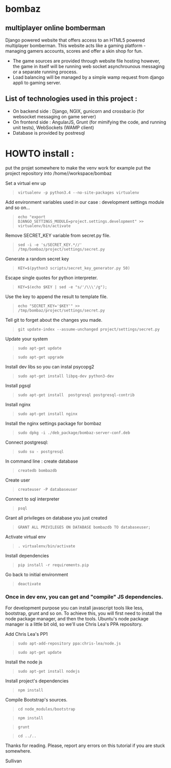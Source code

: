 # bombaz

## multiplayer online bomberman

Django powered website that offers access to an HTML5 powered multiplayer bomberman. This website acts like a gaming platform - managing gamers accounts, scores and offer a skin shop for fun.
- The game sources are provided through website file hosting however, the game in itself will be running web socket asynchrounous messaging or a separate running process.
- Load balancing will be managed by a simple wamp request from django appli to gaming server.

## List of technologies used in this project :
- On backend side : Django, NGIX, gunicorn and crossbar.io (for websocket messaging on game server) 
- On frontend side : AngularJS, Grunt (for mimifying the code, and running unit tests), WebSockets (WAMP client)
- Database is provided by postresql

# HOWTO install : 

put the projet somewhere to make the venv work
for example put the project repository into /home/<you>/workspace/bombaz

Set a virtual env up
> ```virtualenv -p python3.4 --no-site-packages virtualenv```

Add environment variables used in our case : development settings module and so on...
> ```echo "export DJANGO_SETTINGS_MODULE=project.settings.development" >> virtualenv/bin/activate```

Remove SECRET_KEY variable from secret.py file.
> ```sed -i -e 's/SECRET_KEY.*//' /tmp/bombaz/project/settings/secret.py```

Generate a random secret key
> ```KEY=$(python3 scripts/secret_key_generator.py 50)```

Escape single quotes for python interpreter.
> ```KEY=$(echo $KEY | sed -e "s/'/\\\'/g");```

Use the key to append the result to template file.
> ```echo "SECRET_KEY='$KEY'" >> /tmp/bombaz/project/settings/secret.py```

Tell git to forget about the changes you made.
> ```git update-index --assume-unchanged project/settings/secret.py```

Update your system
> ```sudo apt-get update```

> ```sudo apt-get upgrade```

Install dev libs so you can instal psycopg2
> ```sudo apt-get install libpq-dev python3-dev```

Install pgsql
> ```sudo apt-get install  postgresql postgresql-contrib```

Install nginx
> ```sudo apt-get install nginx```

Install the nginx settings package for bombaz 
> ```sudo dpkg -i ./deb_package/bombaz-server-conf.deb```

Connect postgresql:
> ```sudo su - postgresql```

In command line : create database
> ```createdb bombazdb```

Create user
> ```createuser -P databaseuser```

Connect to sql interpreter
> ```psql```

Grant all privileges on database you just created
> ```GRANT ALL PRIVILEGES ON DATABASE bombazdb TO databaseuser;```

Activate virtual env
> ```. virtualenv/bin/activate```

Install dependencies
> ```pip install -r requirements.pip```

Go back to initial environment
> ```deactivate```

### Once in dev env, you can  get and "compile" JS dependencies.
For development purpose you can install javascript tools like less, bootstrap, grunt and so on.
To achieve this, you will first need to install the node package manager, and then the 
tools. Ubuntu's node package manager is a little bit old, so we'll use Chris Lea's PPA
repository.

Add Chris Lea's PP1
> ```sudo apt-add-repository ppa:chris-lea/node.js```

> ```sudo apt-get update```

Install the node js
> ```sudo apt-get install nodejs```

Install project's dependencies
> ```npm install```

Compile Bootstrap's sources.
> ```cd node_modules/bootstrap```

> ```npm install```

> ```grunt ```

> ```cd ../..```

Thanks for reading. Please, report any errors on this tutorial if you are stuck somewhere.

Sullivan

